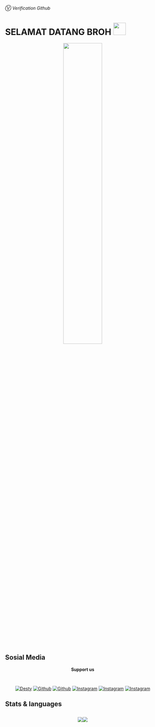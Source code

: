*Ⓥ Verification Github*

# SELAMAT DATANG BROH <img src="https://raw.githubusercontent.com/iampavangandhi/iampavangandhi/master/gifs/Hi.gif" width="40px">

<p align="center">
<img src="https://avatars.githubusercontent.com/u/72582850?v=4" width="50%">
</p>
<!-- Sosial Media page -->
<h2> Sosial Media</h2>

<p align="center">
<b>Support us</b>
</p>
<br>
<p align="center">
<a href="https://desty.page/prayogabrd"><img alt="Desty" src="https://img.shields.io/badge/desty.page/-prayogabrd-white?style=social&logo=desty"/></a> <a href="https://m.youtube.com/channel/UC9i_ITB0fJpvOcnHMMC9Ysg"><img alt="Github" src="https://img.shields.io/badge/PrayogaBRD-RED?style=social&logo=youtube"/></a> <a href="https://github.com/P677hl"><img alt="Github" src="https://img.shields.io/badge/P677hl-INACTIVE?style=social&logo=github"/></a> <a href="https://instagram.com/prayoga_brd"><img alt="Instagram" src="https://img.shields.io/badge/%40prayoga%5Fbrd-FF69B4?style=social&logo=instagram"/></a> <a href="https://instagram.com/hampir_tolol"><img alt="Instagram" src="https://img.shields.io/badge/%40hampir%5Ftolol-FF69B4?style=social&logo=instagram"/></a> <a href="https://instagram.com/hampir_tolol"><img alt="Instagram" src="https://img.shields.io/badge/%40ramadan%5F0101-FF69B4?style=social&logo=instagram"/></a>
</p>
<h2>Stats & languages<h2>

<p align="center">
<img src="https://camo.githubusercontent.com/771020a641b04b0f7f3d8c01fbc1fabb849a15fba6d24e9775c02fa57b1f56bb/68747470733a2f2f6769746875622d726561646d652d73746174732e76657263656c2e6170702f6170693f757365726e616d653d50363737686c2673686f775f69636f6e733d7472756526686964653d636f6e74726962732c707273" widht="50%"/><img src="https://camo.githubusercontent.com/1ae9c8fb6086d0e4d4838d9c552f01431b07944ccad9c47c450b5a6add7fabd2/68747470733a2f2f6769746875622d726561646d652d73746174732e76657263656c2e6170702f6170692f746f702d6c616e67732f3f757365726e616d653d50363737686c266c61796f75743d636f6d70616374" widht="50%" />
</p>